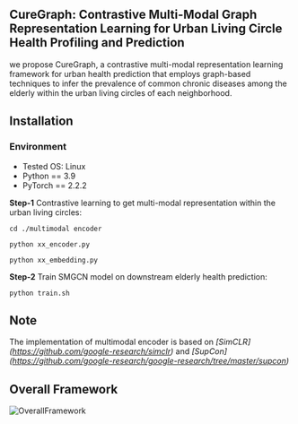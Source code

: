 ## CureGraph: Contrastive Multi-Modal Graph Representation Learning for Urban Living Circle Health Profiling and Prediction 


we propose CureGraph, a contrastive multi-modal representation learning framework for urban health prediction that employs graph-based techniques to infer the prevalence of common chronic
diseases among the elderly within the urban living circles of each neighborhood.


## Installation

### Environment
- Tested OS: Linux
- Python == 3.9
- PyTorch == 2.2.2



**Step-1** Contrastive learning to get multi-modal representation within the urban living circles:
```
cd ./multimodal encoder 

python xx_encoder.py

python xx_embedding.py

```


**Step-2** Train SMGCN model on downstream elderly health prediction:


```
python train.sh
```


## Note

The implementation of multimodal encoder is based on *[SimCLR] (https://github.com/google-research/simclr)* and *[SupCon] (https://github.com/google-research/google-research/tree/master/supcon)*




## Overall Framework 
![OverallFramework](./CureGraph_framework.png "Overall framework")


